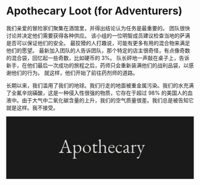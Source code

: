 # Apothecary Loot (for Adventurers)

我们亲爱的冒险家们聚集在酒馆里，并得出结论认为任务是最重要的。 团队很快讨论并决定他们需要获得各种供应。 该小组的一位明智成员建议检查当地的萨满是否可以保证他们的安全。 最狡猾的人打趣说，可能有更多有用的混合物来满足他们的愿望。 最新加入团队的人告诉团队，那个特定的店主很奇怪，有点像奇数的混合袋，回忆起一些奇数，比如硬币的 3%。 队长砰地一声敲在桌子上，告诉新手，在他们最后一次成功的旅程之后，药师只会重新装满他们的战利品袋，以感谢他们的行为。 就这样，他们开始了前往药剂师的道路。

长期以来，我们滥用了我们的地球。我们行走的地面被重金属污染。我们的水充满了全氟辛烷磺酸，这是一种侵入性很强的物质，它存在于超过 98% 的美国人的血液中。由于大气中二氧化碳含量的上升，我们的空气质量很差。我们总是被告知它就是这样。我不接受。

![1080x360](1080x360.jpg)


